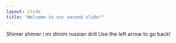 ```yaml
---
layout: slide
title: "Welcome to our second slide!"
---
```

Shimer shimer i mi dimim russian drill
Use the left arrow to go back!
